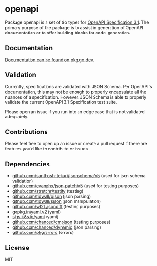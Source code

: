 # openapi

Package openapi is a set of Go types for [OpenAPI Specification
3.1](https://spec.openapis.org/oas/v3.1.0). The primary purpose of the package
is to assist in generation of OpenAPI documentation or to offer building blocks
for code-generation.

## Documentation

[Documentation can be found on pkg.go.dev](https://pkg.go.dev/github.com/chanced/openapi).

## Validation

Currently, specifications are validated with JSON Schema. Per OpenAPI's
documentation, this may not be enough to properly encapsulate all the nuances
of a specification. However, JSON Schema is able to properly validate the current
OpenAPI 3.1 Specification test suite.

Please open an issue if you run into an edge case that is not validated adequately.

## Contributions

Please feel free to open up an issue or create a pull request if there are features
you'd like to contribute or issues.

## Dependencies

-   [github.com/santhosh-tekuri/jsonschema/v5](https://github.com/santhosh-tekuri/jsonschema/v5) (used for json schema validation)
-   [github.com/evanphx/json-patch/v5](https://github.com/evanphx/json-patch/v5) (used for testing purposes)
-   [github.com/stretchr/testify](https://github.com/stretchr/testify) (testing)
-   [github.com/tidwall/gjson](https://github.com/tidwall/gjson) (json parsing)
-   [github.com/tidwall/sjson](https://github.com/tidwall/sjson) (json manipulation)
-   [github.com/wI2L/jsondiff](https://github.com/wI2L/jsondiff) (testing purposes)
-   [gopkg.in/yaml.v2](https://github.com/wI2L/jsondiff) (yaml)
-   [sigs.k8s.io/yaml](https://sigs.k8s.io/yaml) (yaml)
-   [github.com/chanced/cmpjson](https://github.com/chanced/cmpjson) (testing purposes)
-   [github.com/chanced/dynamic](https://github.com/chanced/dynamic) (json parsing)
-   [github.com/pkg/errors](https://github.com/pkg/errors) (errors)

## License

MIT
